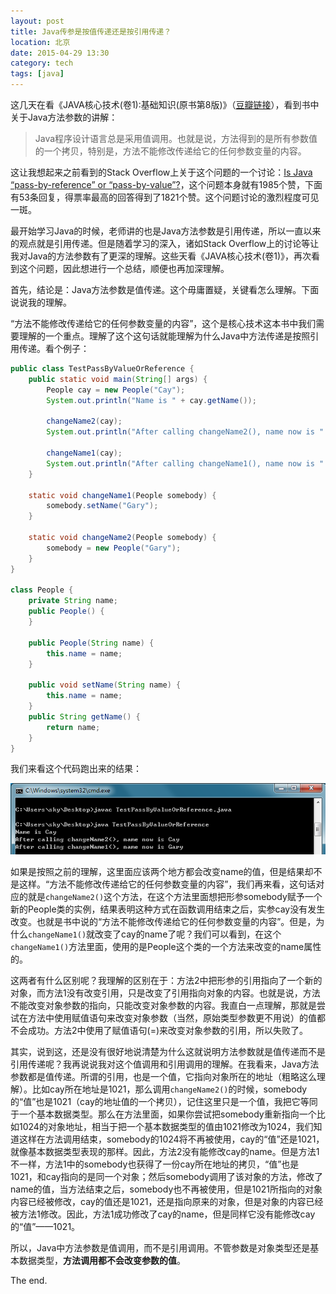 ```yaml
---
layout: post
title: Java传参是按值传递还是按引用传递？
location: 北京
date: 2015-04-29 13:30
category: tech
tags: [java]
---
```

这几天在看《JAVA核心技术(卷1):基础知识(原书第8版)》（[豆瓣链接](http://book.douban.com/subject/3146174/)），看到书中关于Java方法参数的讲解：

> Java程序设计语言总是采用值调用。也就是说，方法得到的是所有参数值的一个拷贝，特别是，方法不能修改传递给它的任何参数变量的内容。

这让我想起来之前看到的Stack Overflow上关于这个问题的一个讨论：[Is Java “pass-by-reference” or “pass-by-value”?](http://stackoverflow.com/questions/40480/is-java-pass-by-reference-or-pass-by-value)，这个问题本身就有1985个赞，下面有53条回复，得票率最高的回答得到了1821个赞。这个问题讨论的激烈程度可见一斑。

最开始学习Java的时候，老师讲的也是Java方法参数是引用传递，所以一直以来的观点就是引用传递。但是随着学习的深入，诸如Stack Overflow上的讨论等让我对Java的方法参数有了更深的理解。这些天看《JAVA核心技术(卷1)》，再次看到这个问题，因此想进行一个总结，顺便也再加深理解。

首先，结论是：Java方法参数是值传递。这个毋庸置疑，关键看怎么理解。下面说说我的理解。

“方法不能修改传递给它的任何参数变量的内容”，这个是核心技术这本书中我们需要理解的一个重点。理解了这个这句话就能理解为什么Java中方法传递是按照引用传递。看个例子：

```java
public class TestPassByValueOrReference {
    public static void main(String[] args) {
        People cay = new People("Cay");
        System.out.println("Name is " + cay.getName());
	
        changeName2(cay); 
        System.out.println("After calling changeName2(), name now is " + cay.getName());
	
        changeName1(cay);
        System.out.println("After calling changeName1(), name now is " + cay.getName());
    }
    
    static void changeName1(People somebody) {
        somebody.setName("Gary");
    }	

    static void changeName2(People somebody) {
        somebody = new People("Gary");
    }
}

class People {
    private String name;
    public People() {
    }

    public People(String name) {
        this.name = name;
    }

    public void setName(String name) {
        this.name = name;
    }
    public String getName() {
        return name;
    }
}
```

我们来看这个代码跑出来的结果：

![java按值传递还是按引用传递的代码运行结果截图](/images/2015-04-29-is-java-pass-by-value-or-pass-by-reference-1.png)

如果是按照之前的理解，这里面应该两个地方都会改变name的值，但是结果却不是这样。“方法不能修改传递给它的任何参数变量的内容”，我们再来看，这句话对应的就是`changeName2()`这个方法，在这个方法里面想把形参somebody赋予一个新的People类的实例，结果表明这种方式在函数调用结束之后，实参cay没有发生改变。也就是书中说的“方法不能修改传递给它的任何参数变量的内容”。但是，为什么`changeName1()`就改变了cay的name了呢？我们可以看到，在这个`changeName1()`方法里面，使用的是People这个类的一个方法来改变的name属性的。

这两者有什么区别呢？我理解的区别在于：方法2中把形参的引用指向了一个新的对象，而方法1没有改变引用，只是改变了引用指向对象的内容。也就是说，方法不能改变对象参数的指向，只能改变对象参数的内容。我直白一点理解，那就是尝试在方法中使用赋值语句来改变对象参数（当然，原始类型参数更不用说）的值都不会成功。方法2中使用了赋值语句(=)来改变对象参数的引用，所以失败了。

其实，说到这，还是没有很好地说清楚为什么这就说明方法参数就是值传递而不是引用传递呢？我再说说我对这个值调用和引用调用的理解。在我看来，Java方法参数都是值传递。所谓的引用，也是一个值，它指向对象所在的地址（粗略这么理解）。比如cay所在地址是1021，那么调用`changeName2()`的时候，somebody的“值”也是1021（cay的地址值的一个拷贝），记住这里只是一个值，我把它等同于一个基本数据类型。那么在方法里面，如果你尝试把somebody重新指向一个比如1024的对象地址，相当于把一个基本数据类型的值由1021修改为1024，我们知道这样在方法调用结束，somebody的1024将不再被使用，cay的“值”还是1021，就像基本数据类型表现的那样。因此，方法2没有能修改cay的name。但是方法1不一样，方法1中的somebody也获得了一份cay所在地址的拷贝，“值”也是1021，和cay指向的是同一个对象；然后somebody调用了该对象的方法，修改了name的值，当方法结束之后，somebody也不再被使用，但是1021所指向的对象内容已经被修改，cay的值还是1021，还是指向原来的对象，但是对象的内容已经被方法1修改。因此，方法1成功修改了cay的name，但是同样它没有能修改cay的“值”——1021。

所以，Java中方法参数是值调用，而不是引用调用。不管参数是对象类型还是基本数据类型，**方法调用都不会改变参数的值**。

The end.
